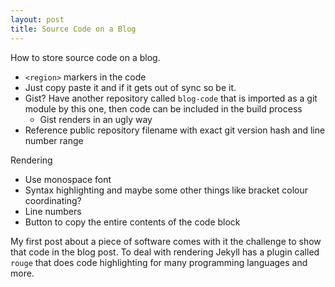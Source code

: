 ```yaml
---
layout: post
title: Source Code on a Blog
---
```


How to store source code on a blog.

- `<region>` markers in the code
- Just copy paste it and if it gets out of sync so be it.
- Gist? Have another repository called `blog-code` that is imported as a git module by this one, then code can be included in the build process
  - Gist renders in an ugly way
- Reference public repository filename with exact git version hash and line number range

Rendering

- Use monospace font
- Syntax highlighting and maybe some other things like bracket colour coordinating?
- Line numbers
- Button to copy the entire contents of the code block

My first post about a piece of software comes with it the challenge to show that code in the blog post.
To deal with rendering Jekyll has a plugin called `rouge` that does code highlighting for many programming languages and more.
